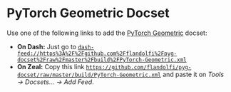 # PyTorch Geometric Docset #

 Use one of the following links to add the [PyTorch Geometric](https://pytorch-geometric.readthedocs.io/en/latest/) docset:

  - **On Dash:** Just go to [`dash-feed://https%3A%2F%2Fgithub.com%2Fflandolfi%2Fpyg-docset%2Fraw%2Fmaster%2Fbuild%2FPyTorch-Geometric.xml`](dash-feed://https%3A%2F%2Fgithub.com%2Fflandolfi%2Fpyg-docset%2Fraw%2Fmaster%2Fbuild%2FPyTorch-Geometric.xml)
  - **On Zeal:** Copy this link [`https://github.com/flandolfi/pyg-docset/raw/master/build/PyTorch-Geometric.xml`](https://github.com/flandolfi/pyg-docset/raw/master/build/PyTorch-Geometric.xml) and paste it on *Tools → Docsets... → Add Feed*.

